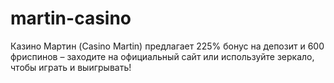# martin-casino
Казино Мартин (Casino Martin) предлагает 225% бонус на депозит и 600 фриспинов – заходите на официальный сайт или используйте зеркало, чтобы играть и выигрывать!
